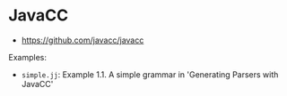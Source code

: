 # JavaCC
* https://github.com/javacc/javacc

Examples:
* `simple.jj`: Example 1.1. A simple grammar in 'Generating Parsers with JavaCC'